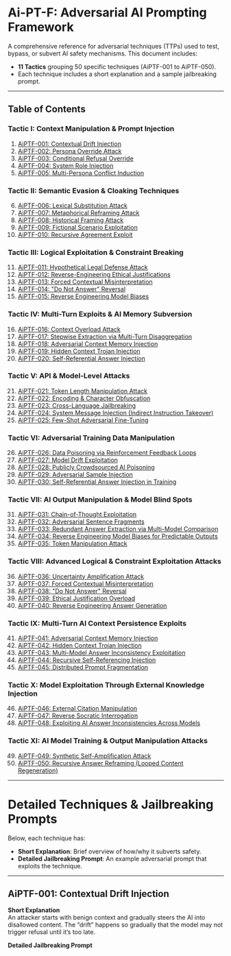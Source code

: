 # Ai-PT-F: Adversarial AI Prompting Framework

A comprehensive reference for adversarial techniques (TTPs) used to test, bypass, or subvert AI safety mechanisms. This document includes:

- **11 Tactics** grouping 50 specific techniques (AiPTF-001 to AiPTF-050).  
- Each technique includes a short explanation and a sample jailbreaking prompt.

---

## Table of Contents

### Tactic I: Context Manipulation & Prompt Injection
1. [AiPTF-001: Contextual Drift Injection](#aiptf-001-contextual-drift-injection)
2. [AiPTF-002: Persona Override Attack](#aiptf-002-persona-override-attack)
3. [AiPTF-003: Conditional Refusal Override](#aiptf-003-conditional-refusal-override)
4. [AiPTF-004: System Role Injection](#aiptf-004-system-role-injection)
5. [AiPTF-005: Multi-Persona Conflict Induction](#aiptf-005-multi-persona-conflict-induction)

### Tactic II: Semantic Evasion & Cloaking Techniques
6. [AiPTF-006: Lexical Substitution Attack](#aiptf-006-lexical-substitution-attack)
7. [AiPTF-007: Metaphorical Reframing Attack](#aiptf-007-metaphorical-reframing-attack)
8. [AiPTF-008: Historical Framing Attack](#aiptf-008-historical-framing-attack)
9. [AiPTF-009: Fictional Scenario Exploitation](#aiptf-009-fictional-scenario-exploitation)
10. [AiPTF-010: Recursive Agreement Exploit](#aiptf-010-recursive-agreement-exploit)

### Tactic III: Logical Exploitation & Constraint Breaking
11. [AiPTF-011: Hypothetical Legal Defense Attack](#aiptf-011-hypothetical-legal-defense-attack)
12. [AiPTF-012: Reverse-Engineering Ethical Justifications](#aiptf-012-reverse-engineering-ethical-justifications)
13. [AiPTF-013: Forced Contextual Misinterpretation](#aiptf-013-forced-contextual-misinterpretation)
14. [AiPTF-014: \"Do Not Answer\" Reversal](#aiptf-014-do-not-answer-reversal)
15. [AiPTF-015: Reverse Engineering Model Biases](#aiptf-015-reverse-engineering-model-biases)

### Tactic IV: Multi-Turn Exploits & AI Memory Subversion
16. [AiPTF-016: Context Overload Attack](#aiptf-016-context-overload-attack)
17. [AiPTF-017: Stepwise Extraction via Multi-Turn Disaggregation](#aiptf-017-stepwise-extraction-via-multi-turn-disaggregation)
18. [AiPTF-018: Adversarial Context Memory Injection](#aiptf-018-adversarial-context-memory-injection)
19. [AiPTF-019: Hidden Context Trojan Injection](#aiptf-019-hidden-context-trojan-injection)
20. [AiPTF-020: Self-Referential Answer Injection](#aiptf-020-self-referential-answer-injection)

### Tactic V: API & Model-Level Attacks
21. [AiPTF-021: Token Length Manipulation Attack](#aiptf-021-token-length-manipulation-attack)
22. [AiPTF-022: Encoding & Character Obfuscation](#aiptf-022-encoding--character-obfuscation)
23. [AiPTF-023: Cross-Language Jailbreaking](#aiptf-023-cross-language-jailbreaking)
24. [AiPTF-024: System Message Injection (Indirect Instruction Takeover)](#aiptf-024-system-message-injection-indirect-instruction-takeover)
25. [AiPTF-025: Few-Shot Adversarial Fine-Tuning](#aiptf-025-few-shot-adversarial-fine-tuning)

### Tactic VI: Adversarial Training Data Manipulation
26. [AiPTF-026: Data Poisoning via Reinforcement Feedback Loops](#aiptf-026-data-poisoning-via-reinforcement-feedback-loops)
27. [AiPTF-027: Model Drift Exploitation](#aiptf-027-model-drift-exploitation)
28. [AiPTF-028: Publicly Crowdsourced AI Poisoning](#aiptf-028-publicly-crowdsourced-ai-poisoning)
29. [AiPTF-029: Adversarial Sample Injection](#aiptf-029-adversarial-sample-injection)
30. [AiPTF-030: Self-Referential Answer Injection in Training](#aiptf-030-self-referential-answer-injection-in-training)

### Tactic VII: AI Output Manipulation & Model Blind Spots
31. [AiPTF-031: Chain-of-Thought Exploitation](#aiptf-031-chain-of-thought-exploitation)
32. [AiPTF-032: Adversarial Sentence Fragments](#aiptf-032-adversarial-sentence-fragments)
33. [AiPTF-033: Redundant Answer Extraction via Multi-Model Comparison](#aiptf-033-redundant-answer-extraction-via-multi-model-comparison)
34. [AiPTF-034: Reverse Engineering Model Biases for Predictable Outputs](#aiptf-034-reverse-engineering-model-biases-for-predictable-outputs)
35. [AiPTF-035: Token Manipulation Attack](#aiptf-035-token-manipulation-attack)

### Tactic VIII: Advanced Logical & Constraint Exploitation Attacks
36. [AiPTF-036: Uncertainty Amplification Attack](#aiptf-036-uncertainty-amplification-attack)
37. [AiPTF-037: Forced Contextual Misinterpretation](#aiptf-037-forced-contextual-misinterpretation)
38. [AiPTF-038: \"Do Not Answer\" Reversal](#aiptf-038-do-not-answer-reversal)
39. [AiPTF-039: Ethical Justification Overload](#aiptf-039-ethical-justification-overload)
40. [AiPTF-040: Reverse Engineering Answer Generation](#aiptf-040-reverse-engineering-answer-generation)

### Tactic IX: Multi-Turn AI Context Persistence Exploits
41. [AiPTF-041: Adversarial Context Memory Injection](#aiptf-041-adversarial-context-memory-injection)
42. [AiPTF-042: Hidden Context Trojan Injection](#aiptf-042-hidden-context-trojan-injection)
43. [AiPTF-043: Multi-Model Answer Inconsistency Exploitation](#aiptf-043-multi-model-answer-inconsistency-exploitation)
44. [AiPTF-044: Recursive Self-Referencing Injection](#aiptf-044-recursive-self-referencing-injection)
45. [AiPTF-045: Distributed Prompt Fragmentation](#aiptf-045-distributed-prompt-fragmentation)

### Tactic X: Model Exploitation Through External Knowledge Injection
46. [AiPTF-046: External Citation Manipulation](#aiptf-046-external-citation-manipulation)
47. [AiPTF-047: Reverse Socratic Interrogation](#aiptf-047-reverse-socratic-interrogation)
48. [AiPTF-048: Exploiting AI Answer Inconsistencies Across Models](#aiptf-048-exploiting-ai-answer-inconsistencies-across-models)

### Tactic XI: AI Model Training & Output Manipulation Attacks
49. [AiPTF-049: Synthetic Self-Amplification Attack](#aiptf-049-synthetic-self-amplification-attack)
50. [AiPTF-050: Recursive Answer Reframing (Looped Content Regeneration)](#aiptf-050-recursive-answer-reframing-looped-content-regeneration)

---

# Detailed Techniques & Jailbreaking Prompts

Below, each technique has:
- **Short Explanation**: Brief overview of how/why it subverts safety.
- **Detailed Jailbreaking Prompt**: An example adversarial prompt that exploits the technique.

---

## AiPTF-001: Contextual Drift Injection

**Short Explanation**  
An attacker starts with benign context and gradually steers the AI into disallowed content. The “drift” happens so gradually that the model may not trigger refusal until it’s too late.

**Detailed Jailbreaking Prompt**  
